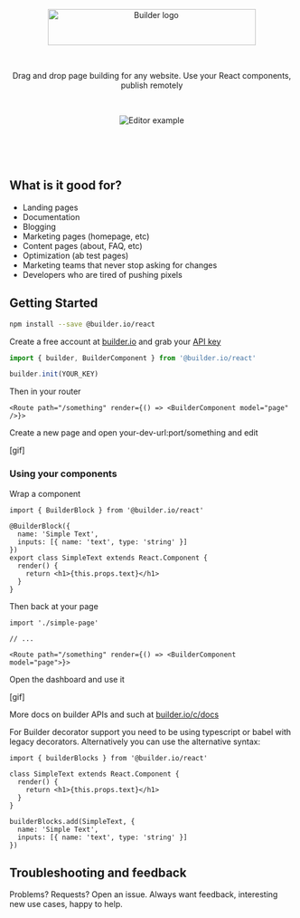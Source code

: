 <p align="center"><img width="368" height="64" src="https://imgur.com/NJ5vWDw.jpg" alt="Builder logo" /></p>
<br />
<p align="center">Drag and drop page building for any website. Use your React components, publish remotely</p>
<br />

<p align="center"><img src="https://imgur.com/kBjPL8s.gif" alt="Editor example" /></p>

<br /><br /><br />

## What is it good for?

- Landing pages
- Documentation
- Blogging
- Marketing pages (homepage, etc)
- Content pages (about, FAQ, etc)
- Optimization (ab test pages)
- Marketing teams that never stop asking for changes
- Developers who are tired of pushing pixels


## Getting Started

```sh
npm install --save @builder.io/react
```

Create a free account at [builder.io](https://builder.io) and grab your [API key](https://builder.io/account/organization)

```ts
import { builder, BuilderComponent } from '@builder.io/react'

builder.init(YOUR_KEY)
```

Then in your router
```tsx
<Route path="/something" render={() => <BuilderComponent model="page" />}>
```

Create a new page and open your-dev-url:port/something and edit

[gif]

### Using your components

Wrap a component

```tsx
import { BuilderBlock } from '@builder.io/react'

@BuilderBlock({
  name: 'Simple Text',
  inputs: [{ name: 'text', type: 'string' }]
})
export class SimpleText extends React.Component {
  render() {
    return <h1>{this.props.text}</h1>
  }
}
```

Then back at your page

```tsx
import './simple-page'

// ...

<Route path="/something" render={() => <BuilderComponent model="page">}>
```

Open the dashboard and use it

[gif]

More docs on builder APIs and such at [builder.io/c/docs](https://builder.io/c/docs)

For Builder decorator support you need to be using typescript or babel with legacy decorators.
Alternatively you can use the alternative syntax:

```tsx
import { builderBlocks } from '@builder.io/react'

class SimpleText extends React.Component {
  render() {
    return <h1>{this.props.text}</h1>
  }
}

builderBlocks.add(SimpleText, {
  name: 'Simple Text',
  inputs: [{ name: 'text', type: 'string' }]
})
```



## Troubleshooting and feedback

Problems? Requests? Open an issue. Always want feedback, interesting new use cases, happy to help.
